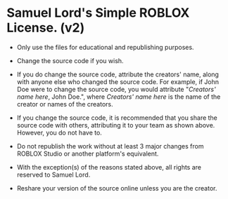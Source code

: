 # Samuel Lord's Simple ROBLOX License. (v2)

* Only use the files for educational and republishing purposes.

* Change the source code if you wish.

* If you do change the source code, attribute the creators' name, along with anyone else who changed the source code. For example, if John Doe were to change the source code, you would attribute "*Creators' name here*, John Doe.", where *Creators' name here* is the name of the creator or names of the creators.

* If you change the source code, it is recommended that you share the source code with others, attributing it to your team as shown above. However, you do not have to.

* Do not republish the work without at least 3 major changes from ROBLOX Studio or another platform's equivalent.

* With the exception(s) of the reasons stated above, all rights are reserved to Samuel Lord.

* Reshare your version of the source online unless you are the creator.
